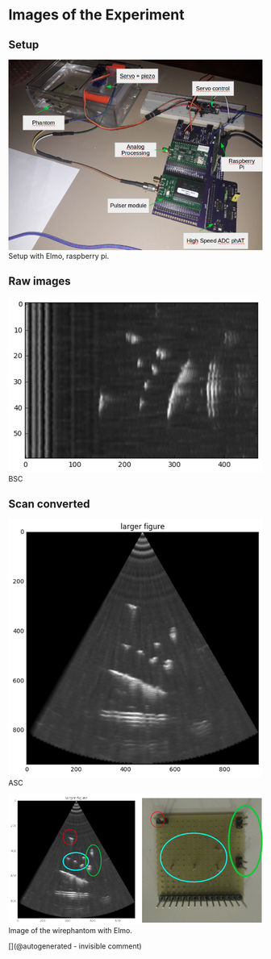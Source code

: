 # Images of the Experiment

## Setup

![](/elmo/data/arduino/setup.png)
Setup with Elmo, raspberry pi.

## Raw images

![](/elmo/data/arduino/rawimage.png)
BSC

## Scan converted

![](/elmo/data/arduino/rawimageSC.png)
ASC

![](/elmo/data/arduino/AD9200.png)
Image of the wirephantom with Elmo.



[](@autogenerated - invisible comment)